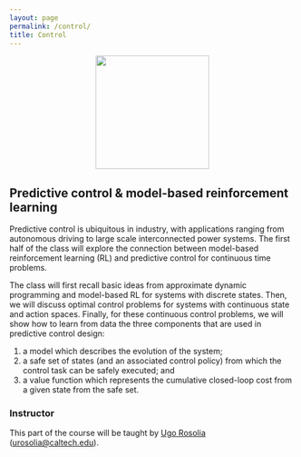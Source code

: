 ```yaml
---
layout: page
permalink: /control/
title: Control
---
```


<center><img src="../images/controller.png" style="height:200px"></center>

## Predictive control & model-based reinforcement learning

Predictive control is ubiquitous in industry, with applications ranging from autonomous driving to large scale interconnected power systems. The first half of the class will explore the connection between model-based reinforcement learning (RL) and predictive control for continuous time problems.

The class will first recall basic ideas from approximate dynamic programming and model-based RL for systems with discrete states. Then, we will discuss optimal control problems for systems with continuous state and action spaces. Finally, for these continuous control problems, we will show how to learn from data the three components that are used in predictive control design: 
1. a model which describes the evolution of the system;
2. a safe set of states (and an associated control policy) from which the control task can be safely executed; and 
3. a value function which represents the cumulative closed-loop cost from a given state from the safe set.

### Instructor

This part of the course will be taught by [Ugo Rosolia](https://urosolia.github.io/) ([urosolia@caltech.edu](mailito:urosolia@caltech.edu)).